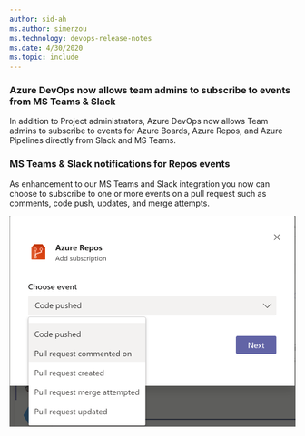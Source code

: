 ```yaml
---
author: sid-ah
ms.author: simerzou
ms.technology: devops-release-notes
ms.date: 4/30/2020
ms.topic: include
---
```

### Azure DevOps now allows team admins to subscribe to events from MS Teams & Slack

In addition to Project administrators, Azure DevOps now allows Team admins to subscribe to events for Azure Boards, Azure Repos, and Azure Pipelines directly from Slack and MS Teams.


### MS Teams & Slack notifications for Repos events

As enhancement to our MS Teams and Slack integration you now can choose to subscribe to one or more events on a pull request such as comments, code push, updates, and merge attempts.

![img](../../media/168-general-0-0.png)
